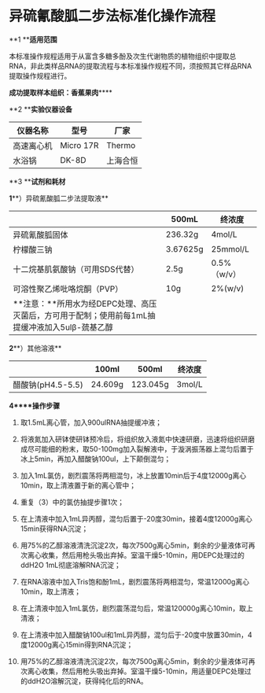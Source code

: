 # 异硫氰酸胍二步法标准化操作流程

**1 ****适用范围**

本标准操作规程适用于从富含多糖多酚及次生代谢物质的植物组织中提取总RNA，非此类样品RNA的提取流程与本标准操作规程不同，须按照其它样品RNA提取操作规程进行。

**成功提取样本组织：香蕉果肉******

**2 ****实验仪器设备**

| 仪器名称  | 型号        | 厂家     |
| ----- | --------- | ------ |
| 高速离心机 | Micro 17R | Thermo |
| 水浴锅   | DK-8D     | 上海合恒   |

**3 ****试剂和耗材**

**1****）异硫氰酸胍二步法提取液**

|                                          | 500mL    | 终浓度       |
| ---------------------------------------- | -------- | --------- |
| 异硫氰酸胍固体                                  | 236.32g  | 4mol/L    |
| 柠檬酸三钠                                    | 3.67625g | 25mmol/L  |
| 十二烷基肌氨酸钠（可用SDS代替）                        | 2.5g     | 0.5%（w/v） |
| 可溶性聚乙烯吡咯烷酮（PVP）                          | 10g      | 2%(w/v)   |
| **注意：**所用水为经DEPC处理、高压灭菌后，方可用于配制；使用前每1mL抽提缓冲液加入5ulβ-巯基乙醇 |          |           |

**2****）其他溶液**

|                | 100ml   | 500ml    | 终浓度    |
| -------------- | ------- | -------- | ------ |
| 醋酸钠(pH4.5-5.5) | 24.609g | 123.045g | 3mol/L |

**4****操作步骤**

1)   取1.5mL离心管，加入900ulRNA抽提缓冲液；

2)   将液氮加入研钵使研钵预冷后，将组织放入液氮中快速研磨，迅速将组织研磨成尽可能细的粉末，取50-100mg加入裂解液中，于漩涡振荡器上混匀后置于冰上5min，再加入醋酸钠100ul，上下颠倒混匀；

3)   加入1mL氯仿，剧烈震荡将两相混匀，冰上放置10min后于4度12000g离心10min，取上清液置于新的离心管中；

4)   重复（3）中的氯仿抽提步骤1次；

5)   在上清液中加入1mL异丙醇，混匀后置于-20度30min，接着4度12000g离心15min获得RNA沉淀；

6) 用75%的乙醇溶液清洗沉淀2次，每次7500g离心5min，剩余的少量液体可再次离心收集，然后用枪头吸出弃掉。室温干燥5-10min，用DEPC处理过的ddH2O 1mL彻底溶解RNA沉淀；

7)  在RNA溶液中加入Tris饱和酚1mL，剧烈震荡将两相混匀，常温12000g离心10min，取上清液；

8) 在上清液中加入1mL氯仿，剧烈震荡混匀后，常温120000g离心10min，取上清液；

9) 在上清液中加入醋酸钠100ul和1mL异丙醇，混匀后于-20度中放置30min，4度12000g离心15min得到RNA沉淀；

10) 用75%的乙醇溶液清洗沉淀2次，每次7500g离心5min，剩余的少量液体可再次离心收集，然后用枪头吸出弃掉。室温干燥5-10min，用适量DEPC处理过的ddH2O溶解沉淀，获得纯化后的RNA。